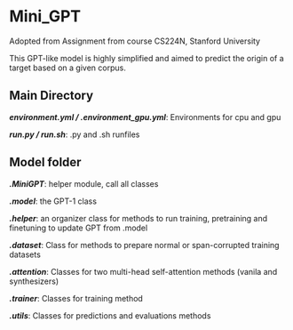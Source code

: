 # Mini_GPT

Adopted from Assignment from course CS224N, Stanford University 

This GPT-like model is highly simplified and aimed to predict the origin of a target based on a given corpus.

## Main Directory

***environment.yml / .environment_gpu.yml***: Environments for cpu and gpu

***run.py / run.sh***: .py and .sh runfiles

## Model folder

***.MiniGPT***: helper module, call all classes

***.model***: the GPT-1 class

***.helper***: an organizer class for methods to run training, pretraining and finetuning to update GPT from .model

***.dataset***: Class for methods to prepare normal or span-corrupted training datasets

***.attention***: Classes for two multi-head self-attention methods (vanila and synthesizers)

***.trainer***: Classes for training method

***.utils***: Classes for predictions and evaluations methods


